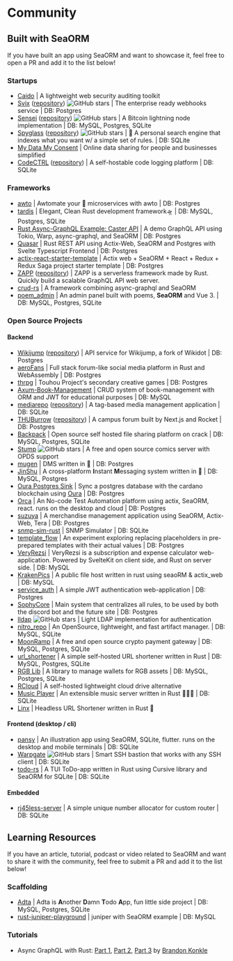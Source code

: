 # Community

## Built with SeaORM

If you have built an app using SeaORM and want to showcase it, feel free to open a PR and add it to the list below!

### Startups

- [Caido](https://caido.io/) | A lightweight web security auditing toolkit
- [Svix](https://www.svix.com/) ([repository](https://github.com/svix/svix-webhooks)) ![GitHub stars](https://img.shields.io/github/stars/svix/svix-webhooks.svg?style=social) | The enterprise ready webhooks service | DB: Postgres
- [Sensei](https://l2.technology/sensei) ([repository](https://github.com/L2-Technology/sensei)) ![GitHub stars](https://img.shields.io/github/stars/L2-Technology/sensei.svg?style=social) | A Bitcoin lightning node implementation | DB: MySQL, Postgres, SQLite
- [Spyglass](https://docs.spyglass.fyi/) ([repository](https://github.com/a5huynh/spyglass)) ![GitHub stars](https://img.shields.io/github/stars/a5huynh/spyglass.svg?style=social) | 🔭 A personal search engine that indexes what you want w/ a simple set of rules. | DB: SQLite
- [My Data My Consent](https://mydatamyconsent.com/) | Online data sharing for people and businesses simplified
- [CodeCTRL](https://codectrl.authentura.com) ([repository](https://github.com/Authentura/codectrl)) | A self-hostable code logging platform | DB: SQLite

### Frameworks

- [awto](https://github.com/awto-rs/awto) | Awtomate your 🦀 microservices with awto | DB: Postgres
- [tardis](https://github.com/ideal-world/tardis) | Elegant, Clean Rust development framework🛸 | DB: MySQL, Postgres, SQLite
- [Rust Async-GraphQL Example: Caster API](https://github.com/bkonkle/rust-example-caster-api) | A demo GraphQL API using Tokio, Warp, async-graphql, and SeaORM | DB: Postgres
- [Quasar](https://github.com/Technik97/Quasar) | Rust REST API using Actix-Web, SeaORM and Postgres with Svelte Typescript Frontend | DB: Postgres
- [actix-react-starter-template](https://github.com/aslamplr/actix-react-starter-template) | Actix web + SeaORM + React + Redux + Redux Saga project starter template | DB: Postgres
- [ZAPP](https://zapp.epics.dev) ([repository](https://github.com/EpicsDAO/zapp)) | ZAPP is a serverless framework made by Rust. Quickly build a scalable GraphQL API web server.
- [crud-rs](https://github.com/onichandame/crud-rs) | A framework combining async-graphql and SeaORM
- [poem_admin](https://github.com/lingdu1234/poem_admin) | An admin panel built with poems, **SeaORM** and Vue 3. | DB: MySQL, Postgres, SQLite

### Open Source Projects

#### Backend

- [Wikijump](https://github.com/scpwiki/wikijump) ([repository](https://github.com/scpwiki/wikijump/tree/develop/deepwell)) | API service for Wikijump, a fork of Wikidot | DB: Postgres
- [aeroFans](https://github.com/naryand/aerofans) | Full stack forum-like social media platform in Rust and WebAssembly | DB: Postgres
- [thrpg](https://github.com/thrpg/thrpg) | Touhou Project's secondary creative games | DB: Postgres
- [Axum-Book-Management](https://github.com/lz1998/axum-book-management) | CRUD system of book-management with ORM and JWT for educational purposes | DB: MySQL
- [mediarepo](https://mediarepo.trivernis.dev) ([repository](https://github.com/Trivernis/mediarepo)) | A tag-based media management application | DB: SQLite
- [THUBurrow](https://thuburrow.com) ([repository](https://github.com/BobAnkh/THUBurrow)) | A campus forum built by Next.js and Rocket | DB: Postgres
- [Backpack](https://github.com/JSH32/Backpack) | Open source self hosted file sharing platform on crack | DB: MySQL, Postgres, SQLite
- [Stump](https://github.com/aaronleopold/stump) ![GitHub stars](https://img.shields.io/github/stars/aaronleopold/stump.svg?style=social) | A free and open source comics server with OPDS support
- [mugen](https://github.com/koopa1338/mugen-dms) | DMS written in 🦀 | DB: Postgres
- [JinShu](https://github.com/gengteng/jinshu) | A cross-platform **I**nstant **M**essaging system written in 🦀 | DB: MySQL, Postgres
- [Oura Postgres Sink](https://github.com/dcSpark/oura-postgres-sink) | Sync a postgres database with the cardano blockchain using [Oura](https://github.com/txpipe/oura) | DB: Postgres
- [Orca](https://github.com/workfoxes/orca) | An No-code Test Automation platform using actix, SeaORM, react. runs on the desktop and cloud | DB: Postgres
- [suzuya](https://github.com/SH11235/suzuya) | A merchandise management application using SeaORM, Actix-Web, Tera | DB: Postgres
- [snmp-sim-rust](https://github.com/sonalake/snmp-sim-rust) | SNMP Simulator | DB: SQLite
- [template_flow](https://github.com/hilary888/template_flow) | An experiment exploring replacing placeholders in pre-prepared templates with their actual values | DB: Postgres
- [VeryRezsi](https://github.com/szattila98/veryrezsi) | VeryRezsi is a subscription and expense calculator web-application. Powered by SvelteKit on client side, and Rust on server side. | DB: MySQL
- [KrakenPics](https://github.com/kraken-pics/backend) | A public file host written in rust using seaoRM & actix_web | DB: MySQL
- [service_auth](https://github.com/shorii/service_auth) | A simple JWT authentication web-application | DB: Postgres
- [SophyCore](https://github.com/FarDragi/SophyCore) | Main system that centralizes all rules, to be used by both the discord bot and the future site | DB: Postgres
- [lldap](https://github.com/nitnelave/lldap) ![GitHub stars](https://img.shields.io/github/stars/nitnelave/lldap.svg?style=social) | Light LDAP implementation for authentication
- [nitro_repo](https://github.com/wyatt-herkamp/nitro_repo) | An OpenSource, lightweight, and fast artifact manager. | DB: MySQL, SQLite
- [MoonRamp](https://github.com/MoonRamp/MoonRamp) | A free and open source crypto payment gateway | DB: MySQL, Postgres, SQLite
- [url_shortener](https://github.com/michidk/url_shortener) | A simple self-hosted URL shortener written in Rust | DB: MySQL, Postgres, SQLite
- [RGB Lib](https://github.com/RGB-Tools/rgb-lib) | A library to manage wallets for RGB assets | DB: MySQL, Postgres, SQLite
- [RCloud](https://github.com/p0rtL6/RCloud) | A self-hosted lightweight cloud drive alternative
- [Music Player](https://github.com/tsirysndr/music-player) | An extensible music server written in Rust 🚀🎵✨ | DB: SQLite
- [Linx](https://github.com/whizzes/linx) | Headless URL Shortener written in Rust 🦀

#### Frontend (desktop / cli)

- [pansy](https://github.com/niuhuan/pansy) | An illustration app using SeaORM, SQLite, flutter. runs on the desktop and mobile terminals | DB: SQLite
- [Warpgate](https://github.com/warp-tech/warpgate) ![GitHub stars](https://img.shields.io/github/stars/warp-tech/warpgate.svg?style=social) | Smart SSH bastion that works with any SSH client | DB: SQLite
- [todo-rs](https://github.com/anshulxyz/todo-rs/) | A TUI ToDo-app written in Rust using Cursive library and SeaORM for SQLite | DB: SQLite

#### Embedded

- [rj45less-server](https://github.com/pmnxis/rj45less-server) | A simple unique number allocator for custom router | DB: SQLite

## Learning Resources

If you have an article, tutorial, podcast or video related to SeaORM and want to share it with the community, feel free to submit a PR and add it to the list below!

### Scaffolding

- [Adta](https://github.com/aaronleopold/adta) | Adta is **A**nother **D**amn **T**odo **A**pp, fun little side project | DB: MySQL, Postgres, SQLite
- [rust-juniper-playground](https://github.com/Yama-Tomo/rust-juniper-playground) | juniper with SeaORM example | DB: MySQL

### Tutorials

- Async GraphQL with Rust: [Part 1](https://konkle.us/async-graphql-rust-1-introduction/), [Part 2](https://konkle.us/async-graphql-with-rust-part-two/), [Part 3](https://konkle.us/async-graphql-with-rust-part-three/) by [Brandon Konkle](https://github.com/bkonkle)
